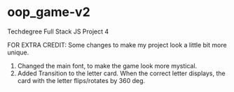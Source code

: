 # oop_game-v2
Techdegree Full Stack JS Project 4

FOR EXTRA CREDIT:
Some changes to make my project look a little bit more unique. 
1. Changed the main font, to make the game look more mystical. 
2. Added Transition to the letter card. When the correct letter displays, the card with the letter flips/rotates by 360 deg.
